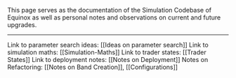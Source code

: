 
This page serves as the documentation of the Simulation Codebase of Equinox
as well as personal notes and observations on current and future upgrades.

---
Link to parameter search ideas: [[Ideas on parameter search]]
Link to simulation maths: [[Simulation-Maths]]
Link to trader states: [[Trader States]]
Link to deployment notes: [[Notes on Deployment]]
Notes on Refactoring: [[Notes on Band Creation]], [[Configurations]]


